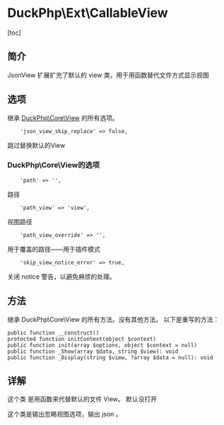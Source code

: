 # DuckPhp\Ext\CallableView
[toc]

## 简介
JsonView 扩展扩充了默认的 view 类，用于用函数替代文件方式显示视图
## 选项


继承 [DuckPhp\Core\View](Core-View.md) 的所有选项。

        'json_view_skip_replace' => false,
跳过替换默认的View

### DuckPhp\Core\View的选项

        'path' => '',
路径

        'path_view' => 'view',
视图路径

        'path_view_override' => '',
用于覆盖的路径——用于插件模式

        'skip_view_notice_error' => true,
关闭 notice 警告，以避免麻烦的处理。

## 方法

继承 DuckPhp\Core\View 的所有方法。没有其他方法。
以下是重写的方法：

    public function __construct()
    protected function initContext(object $context)
    public function init(array $options, object $context = null)
    public function _Show(array $data, string $view): void
    public function _Display(string $view, ?array $data = null): void
    
## 详解

这个类 是用函数来代替默认的文件 View。 默认没打开

这个类是输出忽略视图选项，输出 json 。    


